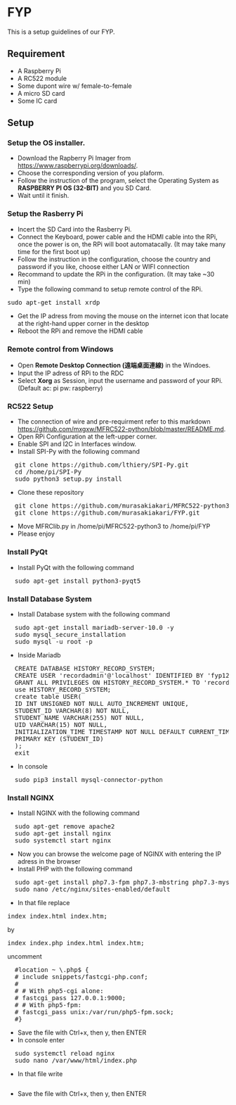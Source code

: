 # FYP
This is a setup guidelines of our FYP.
## Requirement
  * A Raspberry Pi
  * A RC522 module
  * Some dupont wire w/ female-to-female
  * A micro SD card
  * Some IC card

## Setup
### Setup the OS installer.
  * Download the Rapberry Pi Imager from <https://www.raspberrypi.org/downloads/>.
  * Choose the corresponding version of you plaform.
  * Follow the instruction of the program, select the Operating System as **RASPBERRY PI OS (32-BIT)** and you SD Card.
  * Wait until it finish.
  
### Setup the Rasberry Pi
  * Incert the SD Card into the Rasberry Pi.
  * Connect the Keyboard, power cable and the HDMI cable into the RPi, once the power is on, the RPi will boot automatacally. (It may take many time for the first boot up)
  * Follow the instruction in the configuration, choose the country and password if you like, choose either LAN or WIFI connection
  * Recommand to update the RPi in the configuration. (It may take ~30 min)
  * Type the following command to setup remote control of the RPi.  
  <pre>sudo apt-get install xrdp</pre>
  * Get the IP adress from moving the mouse on the internet icon that locate at the right-hand upper corner in the desktop
  * Reboot the RPi and remove the HDMI cable
  
### Remote control from Windows
  * Open **Remote Desktop Connection (遠端桌面連線)** in the Windoes.
  * Input the IP adress of RPi to the RDC
  * Select **Xorg** as Session, input the username and password of your RPi. (Default ac: pi pw: raspberry)
  
### RC522 Setup
  * The connection of wire and pre-requirment refer to this markdown <https://github.com/mxgxw/MFRC522-python/blob/master/README.md>.
  * Open RPi Configuration at the left-upper corner.
  * Enable SPI and I2C in Interfaces window.
  * Install SPI-Py with the following command
  <pre>
  git clone https://github.com/lthiery/SPI-Py.git
  cd /home/pi/SPI-Py
  sudo python3 setup.py install</pre>
  * Clone these repository
  <pre>
  git clone https://github.com/murasakiakari/MFRC522-python3.git
  git clone https://github.com/murasakiakari/FYP.git</pre>
  * Move MFRClib.py in /home/pi/MFRC522-python3 to /home/pi/FYP
  * Please enjoy

### Install PyQt
  * Install PyQt with the following command
  <pre>
  sudo apt-get install python3-pyqt5</pre>

### Install Database System
  * Install Database system with the following command
  <pre>
  sudo apt-get install mariadb-server-10.0 -y
  sudo mysql_secure_installation
  sudo mysql -u root -p</pre>
  * Inside Mariadb
  <pre>
  CREATE DATABASE HISTORY_RECORD_SYSTEM;
  CREATE USER 'recordadmin'@'localhost' IDENTIFIED BY 'fyp123';
  GRANT ALL PRIVILEGES ON HISTORY_RECORD_SYSTEM.* TO 'recordadmin'@'localhost';
  use HISTORY_RECORD_SYSTEM;
  create table USER(
  ID INT UNSIGNED NOT NULL AUTO_INCREMENT UNIQUE,
  STUDENT_ID VARCHAR(8) NOT NULL,
  STUDENT_NAME VARCHAR(255) NOT NULL,
  UID VARCHAR(15) NOT NULL,
  INITIALIZATION_TIME TIMESTAMP NOT NULL DEFAULT CURRENT_TIMESTAMP,
  PRIMARY KEY (STUDENT_ID)
  );
  exit</pre>
  * In console
  <pre>
  sudo pip3 install mysql-connector-python</pre>
  
### Install NGINX
  * Install NGINX with the following command
  <pre>
  sudo apt-get remove apache2
  sudo apt-get install nginx
  sudo systemctl start nginx</pre>
  * Now you can browse the welcome page of NGINX with entering the IP adress in the browser
  * Install PHP with the following command
  <pre>
  sudo apt-get install php7.3-fpm php7.3-mbstring php7.3-mysql php7.3-
  sudo nano /etc/nginx/sites-enabled/default</pre>
  * In that file
  replace
  <pre>index index.html index.htm;</pre>
  by
  <pre>index index.php index.html index.htm;</pre>
  uncomment
  <pre>
  #location ~ \.php$ {
  # include snippets/fastcgi-php.conf;
  #
  # # With php5-cgi alone:
  # fastcgi_pass 127.0.0.1:9000;
  # # With php5-fpm:
  # fastcgi_pass unix:/var/run/php5-fpm.sock;
  #}</pre>
  * Save the file with Ctrl+x, then y, then ENTER
  * In console enter
  <pre>
  sudo systemctl reload nginx
  sudo nano /var/www/html/index.php</pre>
  * In that file
  write
  <pre><?php phpinfo(); ?\></pre>
  * Save the file with Ctrl+x, then y, then ENTER
  
